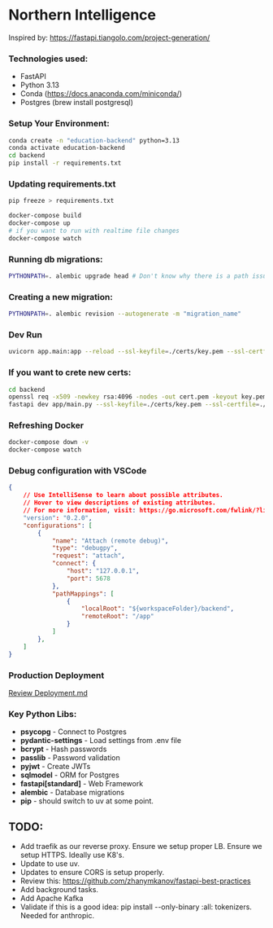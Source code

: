 # Northern Intelligence

Inspired by: https://fastapi.tiangolo.com/project-generation/

### Technologies used:  
- FastAPI
- Python 3.13
- Conda (https://docs.anaconda.com/miniconda/)
- Postgres (brew install postgresql)


### Setup Your Environment:

```bash
conda create -n "education-backend" python=3.13
conda activate education-backend
cd backend
pip install -r requirements.txt
```

### Updating requirements.txt

```bash
pip freeze > requirements.txt
```

```bash
docker-compose build
docker-compose up
# if you want to run with realtime file changes
docker-compose watch
```

### Running db migrations: 
```bash
PYTHONPATH=. alembic upgrade head # Don't know why there is a path issue.
```

### Creating a new migration: 
```bash
PYTHONPATH=. alembic revision --autogenerate -m "migration_name"
```

### Dev Run
```bash 
uvicorn app.main:app --reload --ssl-keyfile=./certs/key.pem --ssl-certfile=./certs/cert.pem
```

### If you want to crete new certs:
```bash
cd backend
openssl req -x509 -newkey rsa:4096 -nodes -out cert.pem -keyout key.pem -days 365
fastapi dev app/main.py --ssl-keyfile=./certs/key.pem --ssl-certfile=./certs/cert.pem
```

### Refreshing Docker
```bash
docker-compose down -v
docker-compose watch
```

### Debug configuration with VSCode
```json
{
    // Use IntelliSense to learn about possible attributes.
    // Hover to view descriptions of existing attributes.
    // For more information, visit: https://go.microsoft.com/fwlink/?linkid=830387
    "version": "0.2.0",
    "configurations": [
        {
            "name": "Attach (remote debug)",
            "type": "debugpy",
            "request": "attach",
            "connect": {
                "host": "127.0.0.1",
                "port": 5678
            },
            "pathMappings": [
                {
                    "localRoot": "${workspaceFolder}/backend",
                    "remoteRoot": "/app"
                }
            ]
        },
    ]
}
```

### Production Deployment

[Review Deployment.md](Deployment.md)

### Key Python Libs: 
- **psycopg** - Connect to Postgres  
- **pydantic-settings** - Load settings from .env file
- **bcrypt** - Hash passwords
- **passlib** - Password validation
- **pyjwt** - Create JWTs
- **sqlmodel** - ORM for Postgres
- **fastapi[standard]** - Web Framework
- **alembic** - Database migrations
- **pip** - should switch to uv at some point.

## TODO: 
- Add traefik as our reverse proxy. Ensure we setup proper LB.  Ensure we setup HTTPS.  Ideally use K8's.  
- Update to use uv.
- Updates to ensure CORS is setup properly. 
- Review this: https://github.com/zhanymkanov/fastapi-best-practices
- Add background tasks. 
- Add Apache Kafka
- Validate if this is a good idea: pip install --only-binary :all: tokenizers.  Needed for anthropic.